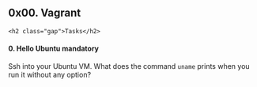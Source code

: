 <!DOCTYPE html>
<html lang="en">
  <head>
    <meta charset="utf-8">
    <meta http-equiv="X-UA-Compatible" content="IE=edge">
    <meta name="viewport" content="width=device-width, initial-scale=1">
    <!-- The above 3 meta tags *must* come first in the head; any other head content must come *after* these tags -->
    <meta name="description" content="">
    <meta name="author" content="Holberton School">
    <link rel="icon" href="../../favicon.ico">
    <link href='https://fonts.googleapis.com/css?family=Lora:400,700' rel='stylesheet' type='text/css'>
    <link href='https://fonts.googleapis.com/css?family=Open+Sans:400,700' rel='stylesheet' type='text/css'>
    <link rel="stylesheet" href="https://maxcdn.bootstrapcdn.com/font-awesome/4.7.0/css/font-awesome.min.css">
  </head>
  <body class="signed_in">
      <article class="">

<h1 class="gap">0x00. Vagrant</h1>

<div id="project_id" style="display: none" data-project-id="210"></div>

    <h2 class="gap">Tasks</h2>
  <h4 class="task">
    0. Hello Ubuntu
      <span class="alert alert-warning mandatory-optional">
        mandatory
      </span>
  </h4>
  <p>Ssh into your Ubuntu VM. What does the command <code>uname</code> prints when you run it without any option?</p>
  </body>
</html>
